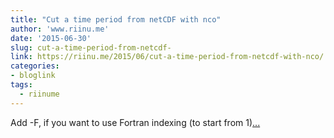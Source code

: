 ```yaml
---
title: "Cut a time period from netCDF with nco"
author: 'www.riinu.me'
date: '2015-06-30'
slug: cut-a-time-period-from-netcdf-
link: https://riinu.me/2015/06/cut-a-time-period-from-netcdf-with-nco/
categories:
- bloglink
tags:
  - riinume
---
```


Add -F, if you want to use Fortran indexing (to start from 1)[... <i class="fas fa-external-link-alt"></i>](https://riinu.me/2015/06/cut-a-time-period-from-netcdf-with-nco/)

